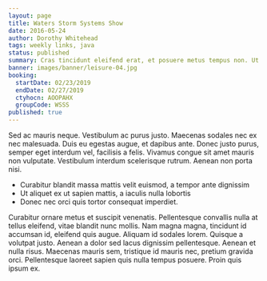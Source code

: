 ```yaml
---
layout: page
title: Waters Storm Systems Show
date: 2016-05-24
author: Dorothy Whitehead
tags: weekly links, java
status: published
summary: Cras tincidunt eleifend erat, et posuere metus tempus non. Ut.
banner: images/banner/leisure-04.jpg
booking:
  startDate: 02/23/2019
  endDate: 02/27/2019
  ctyhocn: AOOPAHX
  groupCode: WSSS
published: true
---
```

Sed ac mauris neque. Vestibulum ac purus justo. Maecenas sodales nec ex nec malesuada. Duis eu egestas augue, et dapibus ante. Donec justo purus, semper eget interdum vel, facilisis a felis. Vivamus congue sit amet mauris non vulputate. Vestibulum interdum scelerisque rutrum. Aenean non porta nisi.

* Curabitur blandit massa mattis velit euismod, a tempor ante dignissim
* Ut aliquet ex ut sapien mattis, a iaculis nulla lobortis
* Donec nec orci quis tortor consequat imperdiet.

Curabitur ornare metus et suscipit venenatis. Pellentesque convallis nulla at tellus eleifend, vitae blandit nunc mollis. Nam magna magna, tincidunt id accumsan id, eleifend quis augue. Aliquam id sodales lorem. Quisque a volutpat justo. Aenean a dolor sed lacus dignissim pellentesque. Aenean et nulla risus. Maecenas mauris sem, tristique id mauris nec, pretium gravida orci. Pellentesque laoreet sapien quis nulla tempus posuere. Proin quis ipsum ex.
